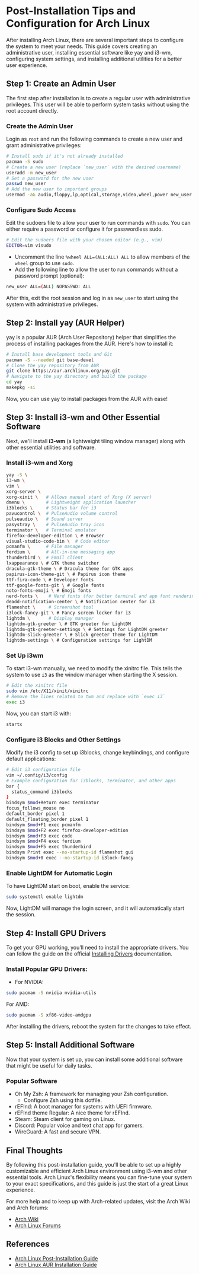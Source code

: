 # Post-Installation Tips and Configuration for Arch Linux

After installing Arch Linux, there are several important steps to configure the system to meet your needs. This guide covers creating an administrative user, installing essential software like yay and i3-wm, configuring system settings, and installing additional utilities for a better user experience.

## Step 1: Create an Admin User

The first step after installation is to create a regular user with administrative privileges. This user will be able to perform system tasks without using the root account directly.

### Create the Admin User

Login as `root` and run the following commands to create a new user and grant administrative privileges:

```sh
# Install sudo if it's not already installed
pacman -S sudo
# Create a new user (replace `new_user` with the desired username)
useradd -m new_user
# Set a password for the new user
passwd new_user
# Add the new user to important groups
usermod -aG audio,floppy,lp,optical,storage,video,wheel,power new_user
```

### Configure Sudo Access

Edit the sudoers file to allow your user to run commands with `sudo`. You can either require a password or configure it for passwordless sudo.

```sh
# Edit the sudoers file with your chosen editor (e.g., vim)
EDITOR=vim visudo
```

- Uncomment the line `%wheel ALL=(ALL:ALL) ALL` to allow members of the `wheel` group to use `sudo`.
- Add the following line to allow the user to run commands without a password prompt (optional):

```sh
new_user ALL=(ALL) NOPASSWD: ALL
```

After this, exit the root session and log in as `new_user` to start using the system with administrative privileges.

## Step 2: Install yay (AUR Helper)

yay is a popular AUR (Arch User Repository) helper that simplifies the process of installing packages from the AUR. Here's how to install it:

```sh
# Install base development tools and Git
pacman -S --needed git base-devel
# Clone the yay repository from AUR
git clone https://aur.archlinux.org/yay.git
# Navigate to the yay directory and build the package
cd yay
makepkg -si
```

Now, you can use yay to install packages from the AUR with ease!

## Step 3: Install i3-wm and Other Essential Software

Next, we'll install **i3-wm** (a lightweight tiling window manager) along with other essential utilities and software.

### Install i3-wm and Xorg

```sh
yay -S \
i3-wm \
vim \
xorg-server \
xorg-xinit \   # Allows manual start of Xorg (X server)
dmenu \        # Lightweight application launcher
i3blocks \     # Status bar for i3
pavucontrol \  # PulseAudio volume control
pulseaudio \   # Sound server
pasystray \    # PulseAudio tray icon
terminator \   # Terminal emulator
firefox-developer-edition \ # Browser
visual-studio-code-bin \  # Code editor
pcmanfm \      # File manager
ferdium \      # All-in-one messaging app
thunderbird \  # Email client
lxappearance \ # GTK theme switcher
dracula-gtk-theme \ # Dracula theme for GTK apps
papirus-icon-theme-git \ # Papirus icon theme
ttf-fira-code \ # Developer fonts
ttf-google-fonts-git \ # Google fonts
noto-fonts-emoji \ # Emoji fonts
nerd-fonts \    # Nerd fonts (for better terminal and app font rendering)
deadd-notification-center \ # Notification center for i3
flameshot \     # Screenshot tool
i3lock-fancy-git \ # Fancy screen locker for i3
lightdm \       # Display manager
lightdm-gtk-greeter \ # GTK greeter for LightDM
lightdm-gtk-greeter-settings \ # Settings for LightDM greeter
lightdm-slick-greeter \ # Slick greeter theme for LightDM
lightdm-settings \ # Configuration settings for LightDM
```

### Set Up i3wm

To start i3-wm manually, we need to modify the xinitrc file. This tells the system to use `i3` as the window manager when starting the X session.

```sh
# Edit the xinitrc file
sudo vim /etc/X11/xinit/xinitrc
# Remove the lines related to twm and replace with `exec i3`
exec i3
```

Now, you can start i3 with:

```sh
startx
```

### Configure i3 Blocks and Other Settings

Modify the i3 config to set up i3blocks, change keybindings, and configure default applications:

```sh
# Edit i3 configuration file
vim ~/.config/i3/config
# Example configuration for i3blocks, Terminator, and other apps
bar {
  status_command i3blocks
}
bindsym $mod+Return exec terminator
focus_follows_mouse no
default_border pixel 1
default_floating_border pixel 1
bindsym $mod+F1 exec pcmanfm
bindsym $mod+F2 exec firefox-developer-edition
bindsym $mod+F3 exec code
bindsym $mod+F4 exec ferdium
bindsym $mod+F5 exec thunderbird
bindsym Print exec --no-startup-id flameshot gui
bindsym $mod+0 exec --no-startup-id i3lock-fancy
```

### Enable LightDM for Automatic Login

To have LightDM start on boot, enable the service:

```sh
sudo systemctl enable lightdm
```

Now, LightDM will manage the login screen, and it will automatically start the session.

## Step 4: Install GPU Drivers

To get your GPU working, you’ll need to install the appropriate drivers. You can follow the guide on the official [Installing Drivers](https://github.com/lutris/docs/blob/master/InstallingDrivers.md#arch--manjaro--other-arch-linux-derivatives) documentation.

### Install Popular GPU Drivers:

- For NVIDIA:

```sh
sudo pacman -S nvidia nvidia-utils
```

For AMD:

```sh
sudo pacman -S xf86-video-amdgpu
```

After installing the drivers, reboot the system for the changes to take effect.

## Step 5: Install Additional Software

Now that your system is set up, you can install some additional software that might be useful for daily tasks.

### Popular Software

- Oh My Zsh: A framework for managing your Zsh configuration.
    - Configure Zsh using this dotfile.
- rEFInd: A boot manager for systems with UEFI firmware.
- rEFInd theme Regular: A nice theme for rEFInd.
- Steam: Steam client for gaming on Linux.
- Discord: Popular voice and text chat app for gamers.
- WireGuard: A fast and secure VPN.

## Final Thoughts

By following this post-installation guide, you'll be able to set up a highly customizable and efficient Arch Linux environment using i3-wm and other essential tools. Arch Linux's flexibility means you can fine-tune your system to your exact specifications, and this guide is just the start of a great Linux experience.

For more help and to keep up with Arch-related updates, visit the Arch Wiki and Arch forums:

- [Arch Wiki](https://archlinux.org/)
- [Arch Linux Forums](https://bbs.archlinux.org/)

## References

- [Arch Linux Post-Installation Guide](https://wiki.archlinux.org/title/General_recommendations)
- [Arch Linux AUR Installation Guide](https://wiki.archlinux.org/title/Arch_User_Repository)